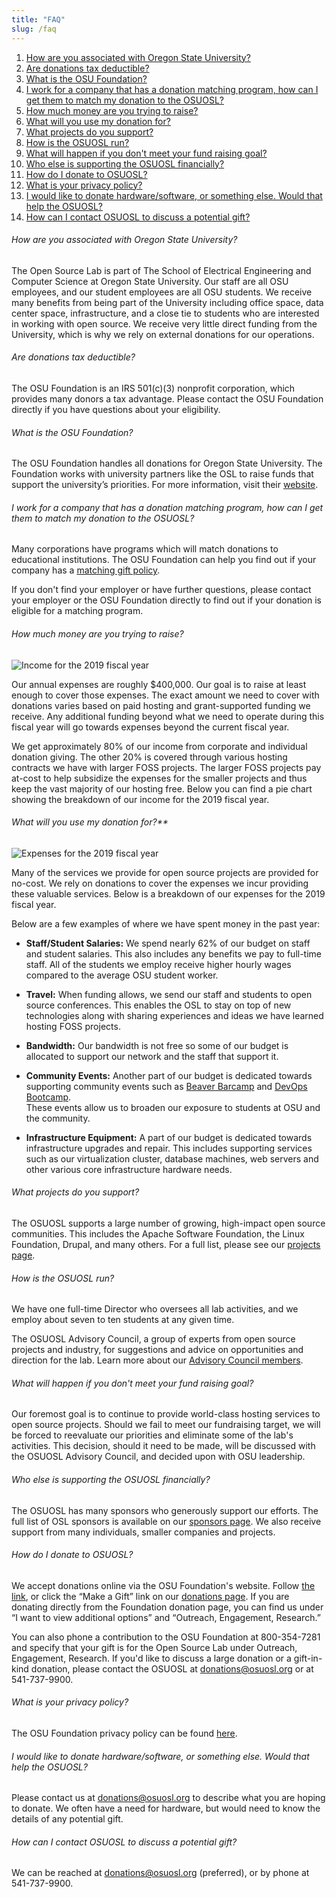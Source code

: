 ```yaml
---
title: "FAQ"
slug: /faq
---
```


1. [How are you associated with Oregon State University?](#how-are-you-associated-with-oregon-state-university)
2. [Are donations tax deductible?](#are-donations-tax-deductible)
3. [What is the OSU Foundation?](#what-is-the-osu-foundation)
4. [I work for a company that has a donation matching program, how can I get them to match my donation to the OSUOSL?](#i-work-for-a-company-that-has-a-donation-matching-program-how-can-i-get-them-to-match-my-donation-to-the-osuosl)
5. [How much money are you trying to raise?](#how-much-money-are-you-trying-to-raise)
6. [What will you use my donation for?](#what-will-you-use-my-donation-for)
7. [What projects do you support?](#what-projects-do-you-support)
8. [How is the OSUOSL run?](#how-is-the-osuosl-run)
9. [What will happen if you don't meet your fund raising goal?](#what-will-happen-if-you-dont-meet-your-fund-raising-goal)
10. [Who else is supporting the OSUOSL financially?](#who-else-is-supporting-the-osuosl-financially)
11. [How do I donate to OSUOSL?](#how-do-i-donate-to-osuosl)
12. [What is your privacy policy?](#what-is-your-privacy-policy)
13. [I would like to donate hardware/software, or something else. Would that help the OSUOSL?](#i-would-like-to-donate-hardwaresoftware-or-something-else-would-that-help-the-osuosl)
14. [How can I contact OSUOSL to discuss a potential gift?](#how-can-i-contact-osuosl-to-discuss-a-potential-gift)


###### How are you associated with Oregon State University?

The Open Source Lab is part of The School of Electrical Engineering and Computer Science at Oregon State University.
Our staff are all OSU employees, and our student employees are all OSU students. We receive many benefits from being
part of the University including office space, data center space, infrastructure, and a close tie to students who are
interested in working with open source. We receive very little direct funding from the University, which is why we rely
on external donations for our operations.


###### Are donations tax deductible?

The OSU Foundation is an IRS 501(c)(3) nonprofit corporation, which provides many donors a tax advantage. Please
contact the OSU Foundation directly if you have questions about your eligibility.


###### What is the OSU Foundation?

The OSU Foundation handles all donations for Oregon State University. The Foundation works with university partners
like the OSL to raise funds that support the university’s priorities. For more information, visit their [website](http://osufoundation.org).


###### I work for a company that has a donation matching program, how can I get them to match my donation to the OSUOSL?

Many corporations have programs which will match donations to educational institutions. The OSU Foundation can help you
find out if your company has a [matching gift policy](http://www.osufoundation.org/s/359/foundation/index.aspx?sid=359&gid=34&pgid=4358).

If you don't find your employer or have further questions, please contact your employer or the OSU Foundation directly
to find out if your donation is eligible for a matching program.


###### How much money are you trying to raise?

![Income for the 2019 fiscal year](/images/IncomeGraphic2019.png#right-faq)

Our annual expenses are roughly $400,000. Our goal is to raise at least enough to cover those expenses. The exact
amount we need to cover with donations varies based on paid hosting and grant-supported funding we receive. Any
additional funding beyond what we need to operate during this fiscal year will go towards expenses beyond the current
fiscal year.

We get approximately 80% of our income from corporate and individual donation giving. The other 20% is covered through
various hosting contracts we have with larger FOSS projects. The larger FOSS projects pay at-cost to help subsidize the
expenses for the smaller projects and thus keep the vast majority of our hosting free. Below you can find a pie chart
showing the breakdown of our income for the 2019 fiscal year.


###### What will you use my donation for?**

![Expenses for the 2019 fiscal year](/images/ExpensesGraphic2019.png#right-faq)

Many of the services we provide for open source projects are provided for no-cost. We rely on donations to cover the
expenses we incur providing these valuable services. Below is a breakdown of our expenses for the 2019 fiscal year.

Below are a few examples of where we have spent money in the past year:

* **Staff/Student Salaries:** We spend nearly 62% of our budget on staff and student salaries. This also includes any
  benefits we pay to full-time staff.  All of the students we employ receive higher hourly wages compared to the
  average OSU student worker.

* **Travel:** When funding allows, we send our staff and students to open source conferences. This enables the OSL to
  stay on top of new technologies along with sharing experiences and ideas we have learned hosting FOSS projects.

* **Bandwidth:** Our bandwidth is not free so some of our budget is allocated to support our network and the staff that
  support it.

* **Community Events:** Another part of our budget is dedicated towards supporting community events such as 
  [Beaver Barcamp](http://beaverbarcamp.org/) and [DevOps Bootcamp](https://devopsbootcamp.osuosl.org/).  
  These events allow us to broaden our exposure to students at OSU and the community.

* **Infrastructure Equipment:** A part of our budget is dedicated towards infrastructure upgrades and repair. This
  includes supporting services such as our virtualization cluster, database machines, web servers and other various
  core infrastructure hardware needs.


###### What projects do you support?
The OSUOSL supports a large number of growing, high-impact open source communities. This includes the Apache Software
Foundation, the Linux Foundation, Drupal, and many others. For a full list, please see our 
[projects page](http://osuosl.org/services/hosting/communities).


###### How is the OSUOSL run?

We have one full-time Director who oversees all lab activities, and we employ about seven to ten students at any
given time.

The OSUOSL Advisory Council, a group of experts from open source projects and industry, for suggestions and advice on
opportunities and direction for the lab.  Learn more about our [Advisory Council members](http://osuosl.org/advisors).


###### What will happen if you don't meet your fund raising goal?

Our foremost goal is to continue to provide world-class hosting services to open source projects. Should we fail to
meet our fundraising target, we will be forced to reevaluate our priorities and eliminate some of the lab's activities.
This decision, should it need to be made, will be discussed with the OSUOSL Advisory Council, and decided upon with OSU
leadership.


###### Who else is supporting the OSUOSL financially?

The OSUOSL has many sponsors who generously support our efforts. The full list of OSL sponsors is available on our
[sponsors page](http://osuosl.org/sponsors).  We also receive support from many individuals, smaller companies and projects.


###### How do I donate to OSUOSL?

We accept donations online via the OSU Foundation's website. Follow [the link](https://securelb.imodules.com/s/359/foundation/index.aspx?sid=359&gid=34&pgid=1982&bledit=1&cid=3007&dids=79), 
or click the “Make a Gift” link on our [donations page](http://osuosl.org/donate/). If you are donating directly from 
the Foundation donation page, you can find us under “I want to view additional options” and “Outreach, Engagement, Research.”

You can also phone a contribution to the OSU Foundation at 800-354-7281 and specify that your gift is for the Open
Source Lab under Outreach, Engagement, Research. If you'd like to discuss a large donation or a gift-in-kind donation,
please contact the OSUOSL at donations@osuosl.org or at 541-737-9900.


###### What is your privacy policy?

The OSU Foundation privacy policy can be found [here](http://campaignforosu.org/staffresources/policiesandprocedures/).


###### I would like to donate hardware/software, or something else. Would that help the OSUOSL?

Please contact us at donations@osuosl.org to describe what you are hoping to donate. We often have a need for hardware,
but would need to know the details of any potential gift.


###### How can I contact OSUOSL to discuss a potential gift?

We can be reached at donations@osuosl.org (preferred), or by phone at 541-737-9900.